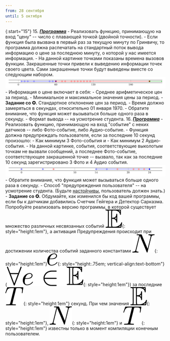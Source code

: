 ```yaml
---
from: 28 сентября
until: 5 октября
---
```

{:start="15"}
15. [***Программа***](../programs)
    - Реализовать функцию, принимающую на вход "цену" -- число с плавающей точкой (двойной точности).
    - Если функция была вызвана в первый раз за текущую минуту по Гринвичу, то программа должна распечатать на стандартный поток вывода информацию о цене за последнюю минуту, о которой у нас имеется информация.
    - На данной картинке точками показаны времена вызовов функции. Закрашенные точки привели к выведению информации точек своего цвета. Сами закрашенные точки будут выведены вместе со следующим набором.![](./15.png)
    - Информация о цене включает в себя:
        - Среднее арифметическое цен за период.
        - Минимальное и максимальное значения цены за период.
        - **Задание со ✪.** Стандартное отклонение цен за период.
    - Время должно замеряться в секундах, относительно 01 января 1970.
    - Обратите внимание, что функция может вызываться больше одного раза в секунду.
    - Формат вывода -- на усмотрение студента.
16. [***Программа***](../programs)
    - Реализовать функцию, принимающую на вход "событие" с неких датчиков -- либо Фото-событие, либо Аудио-событие.
    - Функция должна предупреждать пользователя, если за последние 10 секунд произошло:
        - Как минимум 3 Фото-события и
        - Как минимум 2 Аудио-события.
    - На данной картинке, события, соответствующие выколотым точкам не вызвали сообщений, а последнее Фото-событие, соответствующее закрашенной точке -- вызвало, так как за последние 10 секунд зарегистрировано 3 Фото и 4 Аудио события.![](./16.png)
    - Обратите внимание, что функция может вызываться больше одного раза в секунду.
    - Способ "предупреждения пользователя" -- на усмотрение студента. (Будьте [настойчивы](./ALART.png), пользователь должен знать.)
    - **Задание со ✪.** Обдумайте, как изменился бы код вашей программы, если бы к датчикам добавились Счетчик Гейгера и Детектор Сарказма. Попробуйте реализовать версию программы, в которой существует множество различных несвязанных событий ![](./E.png){: style="height:1em"}, а активация Предупреждения происходит при достижении количества событий заданного константами ![](./N.png){: style="height:1em"}![](./se.png){: style="height:.75em; vertical-align:text-bottom"} (![](./forall_E.png){: style="height:1em"}) за последние ![](./T.png){: style="height:1em"} секунд. При чем значения ![](./E.png){: style="height:1em"}, ![](./N.png){: style="height:1em"} и ![](./T.png){: style="height:1em"} известны только в момент компиляции конечным пользователем.
